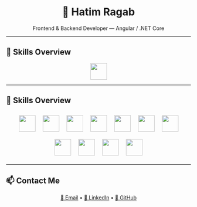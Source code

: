 <h1 align="center">🧠 Hatim Ragab</h1>
<p align="center">Frontend & Backend Developer — Angular / .NET Core</p>

---

## 🚀 Skills Overview

<div align="center">

<!-- All Skills in One Line -->
<img src="https://skillicons.dev/icons?i=angular,react,ts,js,html,css,tailwind,cs,dotnet,git,github" height="45"/>

</div>


---

## 🚀 Skills Overview

<div align="center">

<div style="display: flex; justify-content: center; flex-wrap: wrap; gap: 20px; padding: 10px;">

  <img src="https://skillicons.dev/icons?i=angular" height="45"/>
  <img src="https://skillicons.dev/icons?i=react" height="45"/>
  <img src="https://skillicons.dev/icons?i=ts" height="45"/>
  <img src="https://skillicons.dev/icons?i=js" height="45"/>
  <img src="https://skillicons.dev/icons?i=html" height="45"/>
  <img src="https://skillicons.dev/icons?i=css" height="45"/>
  <img src="https://skillicons.dev/icons?i=tailwind" height="45"/>
  <img src="https://skillicons.dev/icons?i=cs" height="45"/>
  <img src="https://skillicons.dev/icons?i=dotnet" height="45"/>
  <img src="https://skillicons.dev/icons?i=git" height="45"/>
  <img src="https://skillicons.dev/icons?i=github" height="45"/>

</div>

</div>

---

## 📫 Contact Me

<p align="center">
  <a href="mailto:altorbed7@email.com">📧 Email</a> •
  <a href="https://www.linkedin.com/in/h3tim">🔗 LinkedIn</a> •
  <a href="https://github.com/H3TOom">🐙 GitHub</a>
</p>
